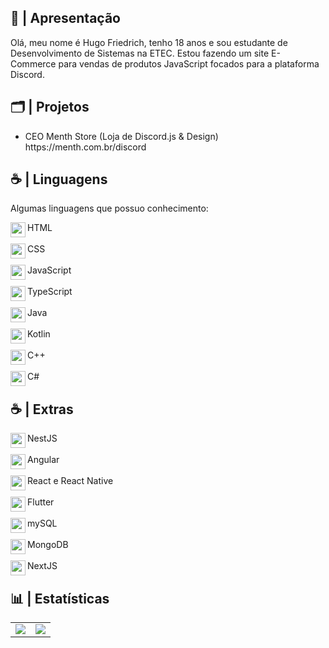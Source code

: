 ## 📜 | Apresentação 
 
Olá, meu nome é Hugo Friedrich, tenho 18 anos e sou estudante de Desenvolvimento de Sistemas na ETEC. Estou fazendo um site E-Commerce para vendas de produtos JavaScript focados para a plataforma Discord.
## 🗂️ | Projetos
 
 <ul>
  <li> CEO Menth Store (Loja de Discord.js & Design) https://menth.com.br/discord
 </ul>
 
## ☕ | Linguagens
<p>Algumas linguagens que possuo conhecimento:</p>

<div>
<img src="https://skillicons.dev/icons?i=html" width=24 height=24 align="left">
HTML
</div>
<br>
<div>
<img src="https://skillicons.dev/icons?i=css" width=24 height=24 align="left">
CSS
</div>
<br>
<div>
<img src="https://skillicons.dev/icons?i=js" width=24 height=24 align="left">
JavaScript
</div>
<br>
<div>
<img src="https://skillicons.dev/icons?i=ts" width=24 height=24 align="left">
TypeScript
</div>
<br>
<div>
<img src="https://skillicons.dev/icons?i=java" width=24 height=24 align="left">
Java
</div>
<br>
<div>
<img src="https://skillicons.dev/icons?i=kotlin" width=24 height=24 align="left">
Kotlin
</div>
<br>
<div>
<img src="https://skillicons.dev/icons?i=cpp" width=24 height=24 align="left">
C++
</div>
<br>
<div>
<img src="https://skillicons.dev/icons?i=cs" width=24 height=24 align="left">
C#
</div>
 
## ☕ | Extras
<div>
<img src="https://skillicons.dev/icons?i=nestjs" width=24 height=24 align="left">
NestJS
</div>
<br>
<div>
<img src="https://skillicons.dev/icons?i=angular" width=24 height=24 align="left">
Angular
</div>
<br>
<div>
<img src="https://skillicons.dev/icons?i=react" width=24 height=24 align="left">
React e React Native
</div>
<br>
<div>
<img src="https://skillicons.dev/icons?i=flutter" width=24 height=24 align="left">
Flutter
</div>
<br>
<div>
<img src="https://skillicons.dev/icons?i=mysql" width=24 height=24 align="left">
mySQL
</div>
<br>
<div>
<img src="https://skillicons.dev/icons?i=mongodb" width=24 height=24 align="left">
MongoDB
</div>
<br>
<div>
<img src="https://skillicons.dev/icons?i=nextjs" width=24 height=24 align="left">
NextJS
</div>

 ## 📊 | Estatísticas
 
<table align="center">
    <tr>
        <td> 
        <img src="https://github-readme-stats-git-masterrstaa-rickstaa.vercel.app/api?username=Hugofriedrich369&theme=dark"/>
        </td>
        <td>
        <img src="https://github-readme-stats.vercel.app/api/top-langs/?username=Hugofriedrich369&theme=dark"/>
        </td>
    </tr> 
</center>  
